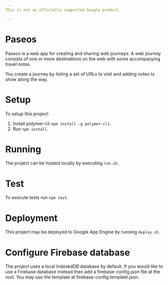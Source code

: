 ```yaml
---
This is not an officially supported Google product.

---
```


# Paseos

Paseos is a web app for creating and sharing web journeys. A
web journey consists of one or more destinations on the web with
some accompanying travel notes.

You create a journey by listing a set of URLs to visit and adding
notes to show along the way.

# Setup

To setup this project:

1. Install polymer-cli `npm install -g polymer-cli`.
1. Run `npm install`.

# Running

The project can be hosted locally by executing `run.sh`.

# Test

To execute tests run `npm test`.

# Deployment

This project may be deployed to Google App Engine by running `deploy.sh`.

# Configure Firebase database

The project uses a local IndexedDB database by default. If you would
like to use a Firebase database instead then add a firebase-config.json
file at the root. You may use the template at firebase-config.template.json.
